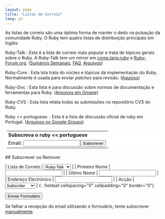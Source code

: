 ```yaml
---
layout: page
title: "Listas de Correio"
lang: pt
---
```


As listas de correio são uma óptima forma de manter o dedo na pulsação
da comunidade Ruby. O Ruby tem quatro listas de distribuição principais
em Inglês:

Ruby-Talk
: Esta é a lista de correio mais popular e trata de tópicos gerais sobre
  o Ruby. A Ruby-Talk tem um *mirror* em
  [comp.lang.ruby](news:comp.lang.ruby) e [Ruby-Forum.org][1].
  ([Sumários Semanais][2], [FAQ][3], [Arquivos][4])

Ruby-Core
: Esta lsta trata do núcleo e tópicos da implementação do Ruby.
  Normalmente é usada para enviar *patches* para revisão. ([Aquivos][5])

Ruby-Doc
: Esta lista é para discussão sobre normas de documentação e ferramentas
  para Ruby. ([Arquivos em Gmane][6])

Ruby-CVS
: Esta lista relata todas as submissões no repositório CVS do Ruby.

Ruby &lt;&lt; portuguese.
: Esta é a lista de discussão oficial de ruby em Portugal. ([Arquivos no
  Google Groups][7])
  <table border="0" style="background-color: #fff; padding: 5px;" cellspacing="0">
  <tr><td style="padding-left: 5px">
      <b>Subscreva o ruby &lt;&lt; portuguese</b>
    </td></tr>
  <form action="http://groups-beta.google.com/group/ruby-pt/boxsubscribe">
    <tr><td style="padding-left: 5px;">
      Email: <input type="text" name="email" /><input type="submit" name="sub" value="Subscrever" />
  </td></tr>
  </form>
  </table>

<form action="/pt/comunidade/listas-de-correio/" id="subscriptions-form" method="post" markdown="1">
## Subscrever ou Remover

| Lista de Correio | <select name="list"><option value="ruby-talk">Ruby-Talk</option><option value="ruby-core">Ruby-Core</option><option value="ruby-doc">Ruby-Doc</option><option value="ruby-cvs">Ruby-CVS</option></select> |
| Primeiro Nome | <input name="first_name" value="" /> |
| Último Nome | <input name="last_name" value="" /> |
| Endereço Electrónico | <input name="email" value="" /> |
| Acção | <select name="action"><option value="subscribe">Subscribe</option><option value="unsubscribe">Unsubscribe</option></select> |
{: .fieldset cellspacing="0" cellpadding="0" border="0"}

<div class="buttons">
<input class="button" type="submit" value="Enviar Formulário" />
</div>
</form>

Se falhar a recepção do email utilizando o formulário, tente subscrever
[manualmente](instrucoes-de-subscricao-manual/ "subscrição manual numa
lista de correio").



[1]: http://ruby-forum.org 
[2]: http://www.rubyweeklynews.org/ 
[3]: http://rubyhacker.com/clrFAQ.html 
[4]: http://blade.nagaokaut.ac.jp/ruby/ruby-talk/index.shtml 
[5]: http://blade.nagaokaut.ac.jp/ruby/ruby-core/index.shtml "Aquivos"
[6]: http://dir.gmane.org/gmane.comp.lang.ruby.documentation "Arquivos em  Gmane"
[7]: http://groups.google.com/group/ruby-pt 
